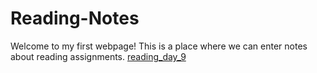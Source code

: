 # Reading-Notes
Welcome to my first webpage! 
This is a place where we can enter notes about reading assignments.
[reading_day_9](reading_day_9.md)
